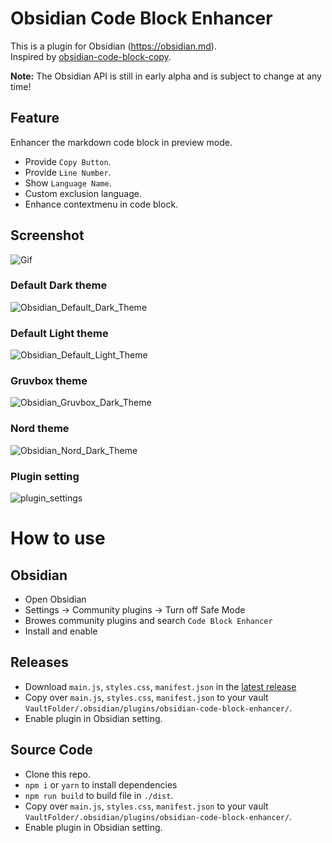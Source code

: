 # Obsidian Code Block Enhancer

This is a plugin for Obsidian (https://obsidian.md).   
Inspired by [obsidian-code-block-copy](https://github.com/jdbrice/obsidian-code-block-copy).   

**Note:** The Obsidian API is still in early alpha and is subject to change at any time!

## Feature
Enhancer the markdown code block in preview mode.
* Provide `Copy Button`.
* Provide `Line Number`.
* Show `Language Name`.
* Custom exclusion language.
* Enhance contextmenu in code block.

## Screenshot
![Gif](https://github.com/nyable/obsidian-code-block-enhancer/blob/master/screenshot/GIF.gif?raw=true)

### Default Dark theme
![Obsidian_Default_Dark_Theme](https://github.com/nyable/obsidian-code-block-enhancer/blob/master/screenshot/Obsidian_Default_Dark_Theme.png?raw=true)

### Default Light theme
![Obsidian_Default_Light_Theme](https://github.com/nyable/obsidian-code-block-enhancer/blob/master/screenshot/Obsidian_Default_Light_Theme.png?raw=true)

### Gruvbox theme
![Obsidian_Gruvbox_Dark_Theme](https://github.com/nyable/obsidian-code-block-enhancer/blob/master/screenshot/Obsidian_Gruvbox_Dark_Theme.png?raw=true)

### Nord theme
![Obsidian_Nord_Dark_Theme](https://github.com/nyable/obsidian-code-block-enhancer/blob/master/screenshot/Obsidian_Nord_Dark_Theme.png?raw=true)

### Plugin setting
![plugin_settings](https://github.com/nyable/obsidian-code-block-enhancer/blob/master/screenshot/plugin_settings.png?raw=true)



# How to use
## Obsidian
- Open Obsidian
- Settings -> Community plugins -> Turn off Safe Mode
- Browes community plugins and search `Code Block Enhancer`
- Install and enable

## Releases
- Download `main.js`, `styles.css`, `manifest.json` in the [latest release](https://github.com/nyable/obsidian-code-block-enhancer/releases/latest)
- Copy over `main.js`, `styles.css`, `manifest.json` to your vault `VaultFolder/.obsidian/plugins/obsidian-code-block-enhancer/`.
- Enable plugin in Obsidian setting.

## Source Code
- Clone this repo.
- `npm i` or `yarn` to install dependencies
- `npm run build` to build file in `./dist`.
- Copy over `main.js`, `styles.css`, `manifest.json` to your vault `VaultFolder/.obsidian/plugins/obsidian-code-block-enhancer/`.
- Enable plugin in Obsidian setting.





